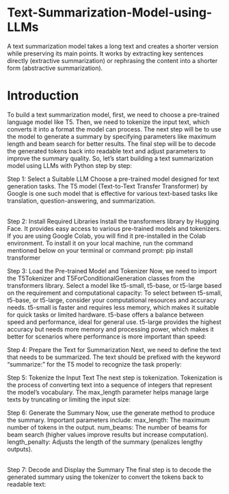 # Text-Summarization-Model-using-LLMs
A text summarization model takes a long text and creates a shorter version while preserving its main points. It works by extracting key sentences directly (extractive summarization) or rephrasing the content into a shorter form (abstractive summarization). 
# Introduction
To build a text summarization model, first, we need to choose a pre-trained language model like T5. Then, we need to tokenize the input text, which converts it into a format the model can process. The next step will be to use the model to generate a summary by specifying parameters like maximum length and beam search for better results. The final step will be to decode the generated tokens back into readable text and adjust parameters to improve the summary quality. So, let’s start building a text summarization model using LLMs with Python step by step:

Step 1: Select a Suitable LLM
Choose a pre-trained model designed for text generation tasks. The T5 model (Text-to-Text Transfer Transformer) by Google is one such model that is effective for various text-based tasks like translation, question-answering, and summarization.

<br>
Step 2: Install Required Libraries
Install the transformers library by Hugging Face. It provides easy access to various pre-trained models and tokenizers. If you are using Google Colab, you will find it pre-installed in the Colab environment. To install it on your local machine, run the command mentioned below on your terminal or command prompt:
pip install transformer
<br>

Step 3: Load the Pre-trained Model and Tokenizer
Now, we need to import the T5Tokenizer and T5ForConditionalGeneration classes from the transformers library. Select a model like t5-small, t5-base, or t5-large based on the requirement and computational capacity:
To select between t5-small, t5-base, or t5-large, consider your computational resources and accuracy needs. t5-small is faster and requires less memory, which makes it suitable for quick tasks or limited hardware. t5-base offers a balance between speed and performance, ideal for general use. t5-large provides the highest accuracy but needs more memory and processing power, which makes it better for scenarios where performance is more important than speed:

Step 4: Prepare the Text for Summarization
Next, we need to define the text that needs to be summarized. The text should be prefixed with the keyword “summarize:” for the T5 model to recognize the task properly:

Step 5: Tokenize the Input Text
The next step is tokenization. Tokenization is the process of converting text into a sequence of integers that represent the model’s vocabulary. The max_length parameter helps manage large texts by truncating or limiting the input size:

Step 6: Generate the Summary
Now, use the generate method to produce the summary. Important parameters include:
max_length: The maximum number of tokens in the output.
num_beams: The number of beams for beam search (higher values improve results but increase computation).
length_penalty: Adjusts the length of the summary (penalizes lengthy outputs).

<br>
Step 7: Decode and Display the Summary
The final step is to decode the generated summary using the tokenizer to convert the tokens back to readable text:

